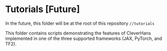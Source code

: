 # Tutorials [Future]

In the future, this folder will be at the root of this repository `//tutorials`

This folder contains scripts demonstrating the features of CleverHans
implemented in one of the three supported frameworks (JAX, PyTorch, and TF2).
